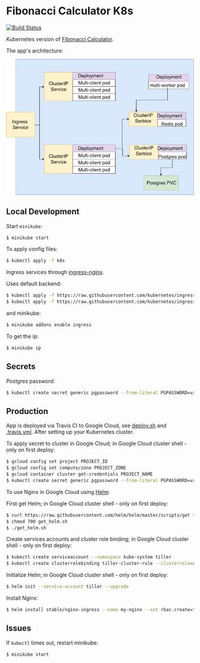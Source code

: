 # Fibonacci Calculator K8s

[![Build Status](https://travis-ci.org/NFhbar/fib-calculator-k8s.svg?branch=master)](https://travis-ci.org/NFhbar/fib-calculator-k8s)

Kubernetes version of [Fibonacci Calculator](https://github.com/NFhbar/fib-calculator).

The app's architecture:

![Alt text](docs/k8s.png?raw=true "architecture")

## Local Development
Start `minikube`:
```bash
$ minikube start
```

To apply config files:
```bash
$ kubectl apply -f k8s
```

Ingress services through [ingress-nginx](https://kubernetes.github.io/ingress-nginx/deploy/#prerequisite-generic-deployment-command). 

Uses default backend:

```bash
$ kubectl apply -f https://raw.githubusercontent.com/kubernetes/ingress-nginx/master/deploy/mandatory.yaml
$ kubectl apply -f https://raw.githubusercontent.com/kubernetes/ingress-nginx/master/deploy/provider/cloud-generic.yaml
```

and minikube:
```bash
$ minikube addons enable ingress
```

To get the ip:
```bash
$ minikube ip
```

## Secrets
Postgres password:
```bash
$ kubectl create secret generic pgpassword --from-literal PGPASSWORD=value
```

## Production
App is deployed via Travis CI to Google Cloud, see [deploy.sh](./deploy.sh) and [.travis.yml](./.travis.yml). After setting up your Kubernetes cluster.

To apply secret to cluster in Google Cloud; in Google Cloud cluster shell - only on first deploy:
```bash
$ gcloud config set project PROJECT_ID
$ gcloud config set compute/zone PROJECT_ZONE
$ gcloud container cluster get-credentials PROJECT_NAME
$ kubectl create secret generic pgpassword --from-literal PGPASSWORD=value
```

To use Nginx in Google Cloud using [Helm](https://docs.helm.sh/using_helm/#from-script):

First get Helm; in Google Cloud cluster shell - only on first deploy:
```bash
$ curl https://raw.githubusercontent.com/helm/helm/master/scripts/get > get_helm.sh
$ chmod 700 get_helm.sh
$ ./get_helm.sh
```

Create services accounts and cluster role binding; in Google Cloud cluster shell - only on first deploy:
```bash
$ kubectl create serviceaccount --namespace kube-system tiller
$ kubectl create clusterrolebinding tiller-cluster-rule --clusterrole=cluster-admin --serviceaccount=kube-system:tiller
```

Initialize Helm; in Google Cloud cluster shell - only on first deploy:
```bash
$ helm init --service-account tiller --upgrade 
```

Install Nginx:
```bash
$ helm install stable/nginx-ingress --name my-nginx --set rbac.create=true
```




## Issues
If `kubectl` times out, restart minikube:
```bash
$ minikube start
```